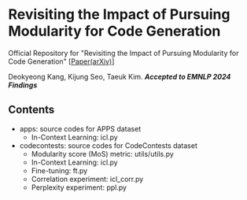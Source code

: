 # Revisiting the Impact of Pursuing Modularity for Code Generation
Official Repository for "Revisiting the Impact of Pursuing Modularity for Code Generation" [[Paper(arXiv)](https://arxiv.org/abs/2407.11406)]

Deokyeong Kang, Kijung Seo, Taeuk Kim. _**Accepted to EMNLP 2024 Findings**_


## Contents

* apps: source codes for APPS dataset
  * In-Context Learning: icl.py
* codecontests: source codes for CodeContests dataset
  * Modularity score (MoS) metric: utils/utils.py
  * In-Context Learning: icl.py
  * Fine-tuning: ft.py
  * Correlation experiment: icl_corr.py
  * Perplexity experiment: ppl.py
